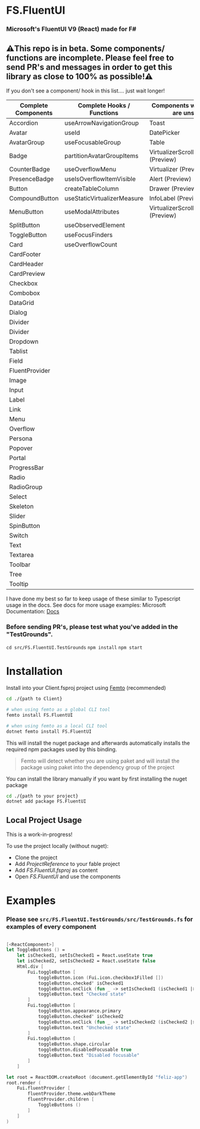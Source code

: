 # FS.FluentUI

### Microsoft's FluentUI V9 (React) made for F#

## ⚠️This repo is in beta. Some components/ functions are incomplete. Please feel free to send PR's and messages in order to get this library as close to 100% as possible!⚠️

If you don't see a component/ hook in this list.... just wait longer!

| Complete Components| Complete Hooks / Functions | Components w/ TODO's or are unstable | Hooks / Functions w/ TODO's or are unstable | Needs help with    |  Upcoming         |
| ------------- | -------------                   | -------------                        |-------------                 | -------------       |    -------------  |
| Accordion     | useArrowNavigationGroup         |        Toast                         |  useToastController          |   bundleIcon        |InteractionTag     |
| Avatar        |                useId            |                DatePicker            | createFluentIcon             |   makeStyles        |TagGroup           |
| AvatarGroup   |           useFocusableGroup     |     Table                            | useHeadlessFlatTree_unstable |   useTableFeatures  |  Tag               |
| Badge         |   partitionAvatarGroupItems     |VirtualizerScrollViewDynamic (Preview) |                              |                    |  Rating           |
| CounterBadge  |           useOverflowMenu       | Virtualizer (Preview)                |                              |                      |  BasicList         |
| PresenceBadge |      useIsOverflowItemVisible   |   Alert (Preview)                    |                               |                     | Breadcrumb         |
| Button        |   createTableColumn             |       Drawer (Preview)               |                              |                      |    TeachingCallout |
| CompoundButton|  useStaticVirtualizerMeasure    |      InfoLabel (Preview)             |                              |                      |       Coachmark     |
| MenuButton    | useModalAttributes              |  VirtualizerScrollView (Preview)      |                              |                     |    MessageBar       |
| SplitButton   |       useObservedElement        |                                       |                              |                     |    PeoplePicker     |
| ToggleButton  |           useFocusFinders       |                                       |                              |                     |     Searchbox       |
| Card          |         useOverflowCount        |                                       |                              |                      | makeResetStyles     |
| CardFooter    |                                 |                                       |                              |                      |    Nav              |
| CardHeader    |                                 |                                       |                              |                      |  SwatchColorPicker  |
| CardPreview   |                                 |                                       |                              |                      | ColorPicker         |
| Checkbox      |                                 |                                       |                               |                     |  TimePicker         |
| Combobox      |                                 |                                       ||
| DataGrid      |                                  |                                      ||
| Dialog        |                                 |
| Divider       |                                 |
| Divider       |                                 |
| Dropdown      |
| Tablist       |
| Field|
| FluentProvider|
| Image|
| Input|
| Label|
| Link|
| Menu |
| Overflow|
| Persona|
| Popover|
| Portal |
| ProgressBar|
| Radio |
| RadioGroup|
| Select|
| Skeleton|
| Slider|
| SpinButton|
| Switch|
| Text |
| Textarea|
| Toolbar|
| Tree|
| Tooltip|

I have done my best so far to keep usage of these similar to Typescript usage in the docs. See docs for more usage examples:
Microsoft Documentation: [Docs](https://react.fluentui.dev/?path=/docs/concepts-introduction--page)

### Before sending PR's, please test what you've added in the "TestGrounds".
`cd src/FS.FluentUI.TestGrounds`
`npm install`
`npm start`

# Installation

Install into your Client.fsproj project using [Femto](https://github.com/Zaid-Ajaj/Femto) (recommended)
```bash
cd ./{path to Client}

# when using femto as a global CLI tool
femto install FS.FluentUI

# when using femto as a local CLI tool
dotnet femto install FS.FluentUI
```
This will install the nuget package and afterwards automatically installs the required npm packages used by this binding.

> Femto will detect whether you are using paket and will install the package using paket into the dependency group of the project

You can install the library manually if you want by first installing the nuget package
```bash
cd ./{path to your project}
dotnet add package FS.FluentUI
```

## Local Project Usage
This is a work-in-progress!

To use the project locally (without nuget):

- Clone the project
- Add *ProjectReference* to your fable project
- Add *FS.FluentUI.fsproj* as content
- Open *FS.FluentUI* and use the components

# Examples

### Please see ```src/FS.FluentUI.TestGrounds/src/TestGrounds.fs``` for examples of every component
```fsharp

[<ReactComponent>]
let ToggleButtons () =
    let isChecked1, setIsChecked1 = React.useState true
    let isChecked2, setIsChecked2 = React.useState false
    Html.div [
        Fui.toggleButton [
            toggleButton.icon (Fui.icon.checkbox1Filled [])
            toggleButton.checked' isChecked1
            toggleButton.onClick (fun _ -> setIsChecked1 (isChecked1 |> not))
            toggleButton.text "Checked state"
        ]
        Fui.toggleButton [
            toggleButton.appearance.primary
            toggleButton.checked' isChecked2
            toggleButton.onClick (fun _ -> setIsChecked2 (isChecked2 |> not))
            toggleButton.text "Unchecked state"
        ]
        Fui.toggleButton [
            toggleButton.shape.circular
            toggleButton.disabledFocusable true
            toggleButton.text "Disabled focusable"
        ]
    ]

let root = ReactDOM.createRoot (document.getElementById "feliz-app")
root.render (
    Fui.fluentProvider [
        fluentProvider.theme.webDarkTheme
        fluentProvider.children [
            ToggleButtons ()
        ]
    ]
)

```
